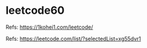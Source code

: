 # leetcode60

Refs: <https://1kohei1.com/leetcode/>

Refs: <https://leetcode.com/list/?selectedList=xg55dvr1>
